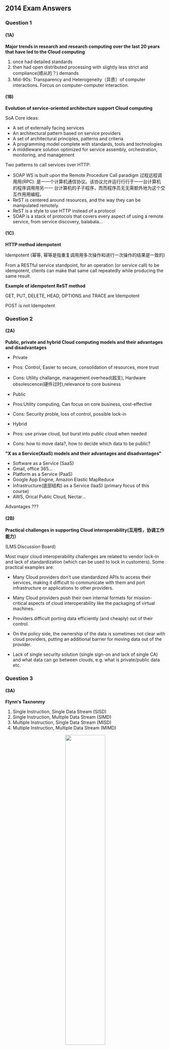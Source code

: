 ## 2014 Exam Answers

### Question 1

#### (1A)
**Major trends in research and research computing over the last 20 years that have led to the Cloud computing**

1. once had detailed standards
2. then had open distributed processing with slightly less strict and compliance(顺从的？) demands
3. Mid-90s: Transparency and Heterogeneity（异质）of computer interactions. Forcus on computer-computer interaction.


#### (1B)
**Evolution of service-oriented architecture support Cloud computing**

SoA Core ideas: 

- A set of externally facing services
- An architectural pattern based on service providers
- A set of architectural principles, patterns and criteria
- A programming model complete with standards, tools and technologies
- A middleware solution optimized for service assembly, orchestration, monitoring, and management

Two patterns to call services over HTTP:

- SOAP WS is built upon the Remote Procedure Call paradigm
过程远程调⽤用(RPC): 是⼀一个计算机通信协议。该协议允许运⾏行行于⼀一台计算机的程序调⽤用另⼀一 台计算机的⼦子程序，⽽而程序员⽆无需额外地为这个交互作⽤用编程。
- ReST is centered around resources, and the way they can be manipulated remotely.
- ReST is a style to use HTTP instead of a protocol
- SOAP is a stack of protocols that covers every aspect of using a remote service, from service discovery, balabala...

#### (1C)
**HTTP method idempotent**

Idempotent (幂等, 幂等是指重复调⽤用多次操作和进⾏一次操作的结果是一致的)

From a RESTful service standpoint, for an operation (or service call) to be idempotent, clients can make that same call repeatedly while producing the same result. 

**Example of idempotent ReST method**

GET, PUT, DELETE, HEAD, OPTIONS and TRACE are Idempotent

POST is not Idempotent

### Question 2

#### (2A)

**Public, private and hybrid Cloud computing models and their advantages and disadvantages**

- Private 
 - Pros: Control, Easier to secure, consolidation of resources, more trust
 - Cons: Utility challange, management overhead(超⽀), Hardware obsolescence(硬件过时),relevance to core business

- Public
 - Pros:Utility computing, Can focus on core business, cost-effective
 - Cons: Security proble, loss of control, possible lock-in 
 
- Hybrid
 - Pros: use privae cloud, but burst into public cloud when needed
 - Cons: how to move data?, how to decide which data to be public?

**"X as a Service(XaaS) models and their advantages and disadvantages"**

- Software as a Service (SaaS)
 - Gmail, office 365...
- Platform as a Service (PaaS)
 - Google App Engine, Amazon Elastic MapReduce
- Infrastructure(底部结构) as a Service (IaaS) (primary focus of this course) 
 - AWS, Orical Public Cloud, Nectar...

Advantages ???

#### (2B)

**Practical challenges in supporting Cloud interoperability(互用性，协调工作能力）**

(LMS Discussion Board)

Most major cloud interoperability challenges are related to vendor lock-in and lack of standardization (which can be used to lock in customers). Some practical examples are:

- Many Cloud providers don’t use standardized APIs to access their services, making it difficult to communicate with them and port infrastructure or applications to other providers.

- Many Cloud providers push their own internal formats for mission-critical aspects of cloud interoperability like the packaging of virtual machines.

- Providers difficult porting data efficiently (and cheaply) out of their control.

- On the policy side, the ownership of the data is sometimes not clear with cloud providers, putting an additional barrier for moving data out of the provider.

- Lack of single security solution (single sign-on and lack of single CA) and what data can go between clouds, e.g. what is private/public data etc.


### Question 3

#### (3A)

**Flynn's Taxnonmy**

1. Single Instruction, Single Data Stream (SISD)
2. Single Instruction, Multiple Data Stream (SIMD)
3. Multiple Instruction, Single Data Stream (MISD)
4. Multiple Instruction, Multiple Data Stream (MIMD)

<p align="center"><img src="./Pictures/Flynn.png" width = "50%"/></p>  

**Implications of Flynn's taxonomy on modern computer architercture, give examples of consequences on multiple-core servers and clusters of servers such as Edward HPC facility**

It is possible to illustrate the degree of parallelisation by using Flynn's Taxonomy of Computer Systems (1966), where each process is considered as the execution of a pool of instructions (instruction stream) on a pool of data (data stream).

Over time computing systems have moved towards multi-processor, multi-core, and often multi-threaded and multi-node systems.

The engineering imperative to these systems comes down to heat. From the mid-2000s clock speed on CPUs have largely stalled.

Some trends include GPGPU development, massive multicore systems (e.g.,
The Angstrom Project, the Tile CPU with
1000 cores) and massive network connectivity and shared resources (e.g., Plan9 Operating System).



#### (3B)
**Features Edward HPC facility offer to allow utilization of multiple servers(nodes)**

With a cluster architecture, applications can be more easily parallelised across them. Parallel computing refers to the submission of jobs or processes over multiple processors and by splitting up the data or tasks between them (random number generation as data parallel, driving a vehicle as task parallel).

Research computing is the software applications used by a research community to aid research. This skills gap is a major problem and must be addressed because as the volume, velocity, and variety of datasets increases then researchers will need to be able to process this data.

<p align="center"><img src="./Pictures/HPC_cluster.jpg" width = "50%"/></p> 

#### (3C)
**Why cccuracy of the wall time estimate important to Edward end users?**

- Elapsed real time, real time, wall-clock time, or wall time is the actual time taken from the start of a computer program to the end. In other words, it is the difference between the time at which a task finishes and the time at which the task started.

- real time是从进行开始执行到完成所经历的墙上时钟时间（wall clock）时间，包括其他进程使用的时间片（time slice）和本进程耗费在阻塞（如等待I/O操作完成）上的时间。


### Question 4

#### (4A)
**Gustafson-Barsis' law**

- Gives "Scaled Speed-up"
- Propose that programmers tends to set the size of the problems to use the available equipment to solve problem within a practical fixed times. Faster (more parallel) equipment available, larger problems can be solved in the same time.

<p align="center"><img src="./Pictures/glaw.png" width = "50%"/></p>  

- Typo in pic  -> **alpha**: fraction of running time sequential program spends on non-parallel parts

#### (4B)
**A parallel program takes 128 seconds to run on 32 processors. The total time spent in the sequential part of the program is 12 seconds. What is the scaled speedup?**

Here alpha = (128-12)/128 = 116/128 so the scaled speed up is (116/128) + (1 - 116/128)*32 = approx 29. 

#### (4C)
**According to Gustafson-Barsis' law, how much faster could the application theoretically run if it ran across all 32 processors compared to running on a single processor?**

Question C) was a bit nasty in that the answer should indeed be 29 times faster so why the heck was it worth 3 points when it was so obvious. Fact is though that the majority of students got this question wrong when really it was just taking the equation from lecture 3 and putting in some numbers and confirming you understand speed-up.

#### (4D)

**Why theoretically italicized in the above**

???


### Question 5

#### (5A)

**Advantages and disadvantages of unstructured databases such as CouchDB for dealing with 'big data' compared to more traditional database**

NoSQL:

- traditional RDBMS are good at consistency, but the data are normalized, which is no longer granted for big data.

- Alternative query languages for distributed DB, not only SQL - NoSQL DBMS 

- Key-Value store
	- allows the retrieval of a chunk of data given a key, fast, but crude
- BigTable DMBS
	- stores data in columns grouped into column families
- Doc-oriented DBMS
	- stores data as structured docs, like XML or JSON (like CouchDB, MongoDB)

Challenges with data Distribution: Volume (数据量量) Velocity (速度) Variety (多样性) Veracity (准确性)

Traditional database ACID properties: In computer science, ACID (Atomicity, Consistency, Isolation, Durability) is a set of properties of database transactions intended to guarantee validity even in the event of errors, power failures, etc. In the context of databases, a sequence of database operations that satisfies the ACID properties (and these can be perceived as a single logical operation on the data) is called a transaction. For example, a transfer of funds from one bank account to another, even involving multiple changes such as debiting one account and crediting another, is a single transaction.

Heterogeneity of data: means that there is variability in the data.

large-scale data processing: ??? 

#### (5B)
**Role of HDFS in supporting the Apache Hadoop framework**

A HDFS file is a collection of blocks stored in datanodes, with metadata (such as the position of those blocks) that is stored in namenodes

简单来说: Namenode只存元数据，只知道具体数据在哪但是不不知道具体数据. DataNode负责 存具体的数据块. ⽤用户查询的时候先从NameNode那⾥里里拿到具体数据块在那个DataNode上，再 去DataNode请求数据. 因为怕NameNode爆炸, 所以NameNode只负责告诉你数据在哪⽽而不不返 回具体数据. (跟GFS的master-slave原理理应该是⼀一样的)

<p align="center"><img src="./Pictures/Hadoop.jpg" width = "50%"/></p> 

**Process of Apache Hadoop supports fault tolerant data processing**

The core of Hadoop is a fault tolerant file system that has been explicitly designed to span many nodes

HDFS blocks are much larger than blocks used by an ordinary file system (say, 4 KB versus 128MB), the reasons for this unusual size are:

- Reduced need for memory to store information about where the blocks are (metadata)
- More efficient use of the network (with a large block, a reduced number network connections needs to be kept open)
- Reduced need for seek operations on big files
- Efficient when most data of a block have to be processed


### Question 6

#### (6A)

**Federated authentication**

Federated Identification (联合身份)

Federated identity is related to single sign-on (SSO), in which a user's single authentication ticket, or token, is trusted across multiple IT systems or even organizations. 

信息技术中的联合身份是将⼈人的电⼦子身份和属性联系起来的⼿手段，存储在多个不不同的身份管理理 系统中。 联合身份与单点登录相关，其中⽤用户的单⼀一身份验证票证或令牌在多个IT系统甚⾄至组 织中受信任。

**Single sign-on**

Single sign-on (单点登录)

A property of access control of multiple related, yet independent, software systems. With this property, a user logs in with a single ID and password to gain access to any of several related systems. 


当⽤用户登录时，就可以获取所有系统的访问权限，不不⽤用对每个单⼀一系统都逐⼀一登录


**Role of Trust in Shibboleth model**


**Role of Public Key Infrastructures in Shibboleth model**


<p align="center"><img src="./Pictures/Shibboleth.png" width = "80%"/></p> 


**Advantages and disadvantages of the Shibboleth approach**

Shibboleth is a single sign-on log-in system for computer networks and the Internet. It allows people to sign in using just one identity to various systems run by federations of different organizations or institutions. The federations are often universities or public service organizations.


<p align="center"><img src="./Pictures/security.png" width = "80%"/></p> 


**Why isn't Shibboleth used to access Cloud-based systems more generally?**

Security challenges:

 - **Authentication** 身份鉴定
 
 - **Authorisation** 授权

 - **Audit** 审计

 - **Confidentiality** 保密性

 - **Privacy** 隐私

 - **Fabric management** 组织管理理

 - **Trust** 信任

 - **Single sign-on**: 

   1. The Grid model needed
   2. Currently not solved for Cloud-based Iaas
   3. Onus is non-Cloud developers to define this

 - **Auditing**: logging, intrusion detection, auditing of security in external computer facilities.

 - **Deletion**: 
   1. data deletion with no direct hard disk
   2. scale of data

 - **Liabiliry**

 - **Licensing**: 

   1. many license models
   2. challenges with the cloud delivery model

 - **Workflows**:

	1. Many workflows tools for combing SoA services
	2. Many workflows models.
	3. Serious challenges of defining, enforcing, sharing, enacting
	4. Security-oriented workflows


### Question 7

#### (7A)

**Hypervisor** :The virtulisation layer between the underlying hardware and the VMs and guest operating systems it supports.

**Virtual machine** : A representation of a real machine using hardware/software that can host a guest operating system

**Machine image** : 

**Object store** : (from wiki) is a computer data storage architecture that manages data as objects

**Volume store** :

**Key-pair** :


#### (7B)

**Applications can be deployed on Clouds by: Creations and deployment of virtual images (snapshots) . Or through scripting the installation and configuration of software applications.**

**a. benefits and drawbacks of the two approches**  

- Snapshot
	- Benefits: easy to create snapshot and copy the state of one VM to another, no need to write script, easy to operate when deploying small number of VMs
	- Drawbacks: Requires mass labor work when have hundreds of instances to deploy. Deploying complex cloud systems requires a lot of moving parts. Easy to forget what software you installed, and what steps you took to configure the system

- Automation
	- Benefits: Provides a record of what you did, Codifies knowledge about the system, Makes process repeatable and programmable
	- Drawbacks: Have to program and test the scripts mannually. More labor work when the cloud is small. 

**b. Mechanisms used to support these approaches. Refer to specific tools used to support these processes on the Nectar research cloud**

 - Snapshot: NeCTAR Cloud support image service that users can create their own snapshots or use exsisting snapshots of virtual images.
 - Automation: Ansible - An automation tool for configuring and managing computers. Finer grained set up and configuration of software packages







